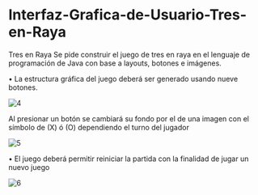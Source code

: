 # Interfaz-Grafica-de-Usuario-Tres-en-Raya

Tres en Raya Se pide construir el juego de tres en raya en el lenguaje de programación de Java con base a layouts, botones e imágenes. 

•	La estructura gráfica del juego deberá ser generado usando nueve botones.

![4](https://user-images.githubusercontent.com/49033454/57346912-0e9e8600-7116-11e9-9590-0faafdbae34a.png)

Al presionar un botón se cambiará su fondo por el de una imagen con el símbolo de (X) ó (O) dependiendo el turno del jugador

![5](https://user-images.githubusercontent.com/49033454/57346908-0d6d5900-7116-11e9-936d-2e2ebada9751.png)

•	El juego deberá permitir reiniciar la partida con la finalidad de jugar un nuevo juego

![6](https://user-images.githubusercontent.com/49033454/57346904-07777800-7116-11e9-9212-bf4936c3701e.png)

